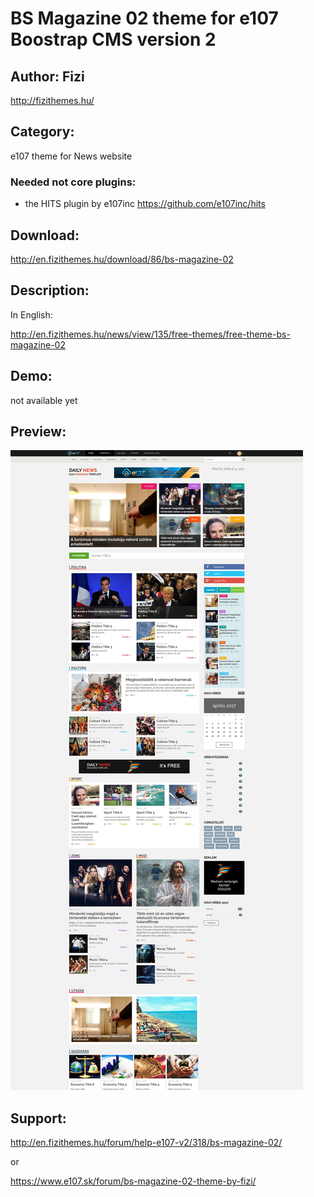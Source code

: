 # BS Magazine 02 theme for e107 Boostrap CMS version 2

## Author: Fizi
http://fizithemes.hu/

## Category: 
e107 theme for News website

### Needed not core plugins:
-  the HITS plugin by e107inc https://github.com/e107inc/hits

## Download:
http://en.fizithemes.hu/download/86/bs-magazine-02

## Description:

In English:

http://en.fizithemes.hu/news/view/135/free-themes/free-theme-bs-magazine-02

## Demo: 

not available yet
 
## Preview: 

<img src="https://raw.githubusercontent.com/fizi/BS_Magazine-02/master/preview_full.jpg" />

## Support:

http://en.fizithemes.hu/forum/help-e107-v2/318/bs-magazine-02/

or

https://www.e107.sk/forum/bs-magazine-02-theme-by-fizi/



